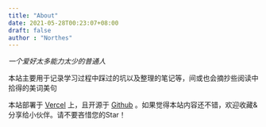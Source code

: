 ```yaml
---
title: "About"
date: 2021-05-28T00:23:07+08:00
draft: false
author : "Northes"
---
```


*一个爱好太多能力太少的普通人*

 本站主要用于记录学习过程中踩过的坑以及整理的笔记等，间或也会摘抄些阅读中拾得的美词美句


 本站部署于 [Vercel](https://vercel.com) 上，且开源于 [Github](https://github.com/Northes/Blog)
。如果觉得本站内容还不错，欢迎收藏&分享给小伙伴。请不要吝惜您的Star！